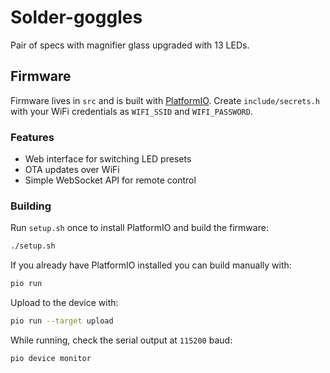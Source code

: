 # Solder-goggles

Pair of specs with magnifier glass upgraded with 13 LEDs.

## Firmware

Firmware lives in `src` and is built with [PlatformIO](https://platformio.org/).
Create `include/secrets.h` with your WiFi credentials as `WIFI_SSID` and
`WIFI_PASSWORD`.

### Features
- Web interface for switching LED presets
- OTA updates over WiFi
- Simple WebSocket API for remote control

### Building
Run `setup.sh` once to install PlatformIO and build the firmware:

```bash
./setup.sh
```

If you already have PlatformIO installed you can build manually with:

```bash
pio run
```

Upload to the device with:

```bash
pio run --target upload
```

While running, check the serial output at `115200` baud:

```bash
pio device monitor
```
